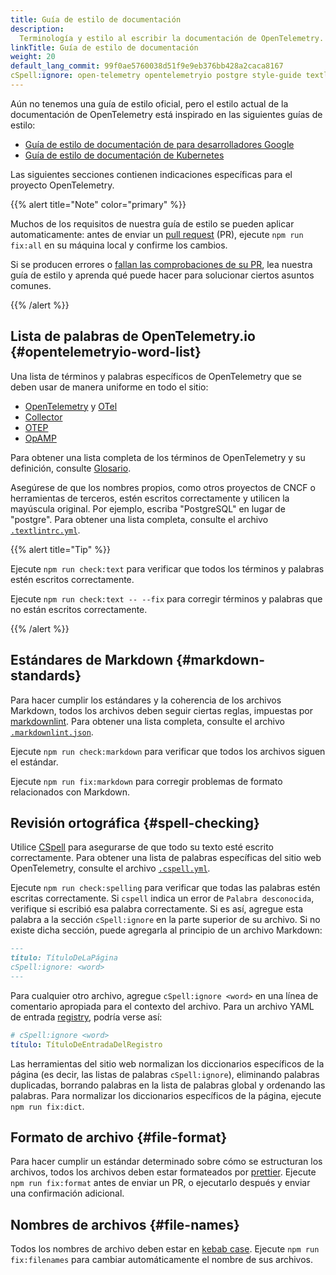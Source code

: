 ```yaml
---
title: Guía de estilo de documentación
description:
  Terminología y estilo al escribir la documentación de OpenTelemetry.
linkTitle: Guía de estilo de documentación
weight: 20
default_lang_commit: 99f0ae5760038d51f9e9eb376bb428a2caca8167
cSpell:ignore: open-telemetry opentelemetryio postgre style-guide textlintrc
---
```


Aún no tenemos una guía de estilo oficial, pero el estilo actual de la
documentación de OpenTelemetry está inspirado en las siguientes guías de estilo:

- [Guía de estilo de documentación de para desarrolladores Google](https://developers.google.com/style)
- [Guía de estilo de documentación de Kubernetes](https://kubernetes.io/docs/contribute/style/style-guide/)

Las siguientes secciones contienen indicaciones específicas para el proyecto
OpenTelemetry.

{{% alert title="Note" color="primary" %}}

Muchos de los requisitos de nuestra guía de estilo se pueden aplicar
automaticamente: antes de enviar un
[pull request](https://docs.github.com/en/get-started/learning-about-github/github-glossary#pull-request)
(PR), ejecute `npm run fix:all` en su máquina local y confirme los cambios.

Si se producen errores o [fallan las comprobaciones de su PR](../pr-checks), lea
nuestra guía de estilo y aprenda qué puede hacer para solucionar ciertos asuntos
comunes.

{{% /alert %}}

## Lista de palabras de OpenTelemetry.io {#opentelemetryio-word-list}

Una lista de términos y palabras específicos de OpenTelemetry que se deben usar
de manera uniforme en todo el sitio:

- [OpenTelemetry](/docs/concepts/glossary/#opentelemetry) y
  [OTel](/docs/concepts/glossary/#otel)
- [Collector](/docs/concepts/glossary/#collector)
- [OTEP](/docs/concepts/glossary/#otep)
- [OpAMP](/docs/concepts/glossary/#opamp)

Para obtener una lista completa de los términos de OpenTelemetry y su
definición, consulte [Glosario](/docs/concepts/glossary/).

Asegúrese de que los nombres propios, como otros proyectos de CNCF o
herramientas de terceros, estén escritos correctamente y utilicen la mayúscula
original. Por ejemplo, escriba "PostgreSQL" en lugar de "postgre". Para obtener
una lista completa, consulte el archivo
[`.textlintrc.yml`](https://github.com/open-telemetry/opentelemetry.io/blob/main/.textlintrc.yml).

{{% alert title="Tip" %}}

Ejecute `npm run check:text` para verificar que todos los términos y palabras
estén escritos correctamente.

Ejecute `npm run check:text -- --fix` para corregir términos y palabras que no
están escritos correctamente.

{{% /alert %}}

## Estándares de Markdown {#markdown-standards}

Para hacer cumplir los estándares y la coherencia de los archivos Markdown,
todos los archivos deben seguir ciertas reglas, impuestas por
[markdownlint](https://github.com/DavidAnson/markdownlint). Para obtener una
lista completa, consulte el archivo
[`.markdownlint.json`](https://github.com/open-telemetry/opentelemetry.io/blob/main/.markdownlint.json).

Ejecute `npm run check:markdown` para verificar que todos los archivos siguen el
estándar.

Ejecute `npm run fix:markdown` para corregir problemas de formato relacionados
con Markdown.

## Revisión ortográfica {#spell-checking}

Utilice [CSpell](https://github.com/streetsidesoftware/cspell) para asegurarse
de que todo su texto esté escrito correctamente. Para obtener una lista de
palabras específicas del sitio web OpenTelemetry, consulte el archivo
[`.cspell.yml`](https://github.com/open-telemetry/opentelemetry.io/blob/main/.cspell.yml).

Ejecute `npm run check:spelling` para verificar que todas las palabras estén
escritas correctamente. Si `cspell` indica un error de `Palabra desconocida`,
verifique si escribió esa palabra correctamente. Si es así, agregue esta palabra
a la sección `cSpell:ignore` en la parte superior de su archivo. Si no existe
dicha sección, puede agregarla al principio de un archivo Markdown:

```markdown
---
título: TítuloDeLaPágina
cSpell:ignore: <word>
---
```

Para cualquier otro archivo, agregue `cSpell:ignore <word>` en una línea de
comentario apropiada para el contexto del archivo. Para un archivo YAML de
entrada [registry](/ecosystem/registry/), podría verse así:

```yaml
# cSpell:ignore <word>
título: TítuloDeEntradaDelRegistro
```

Las herramientas del sitio web normalizan los diccionarios específicos de la
página (es decir, las listas de palabras `cSpell:ignore`), eliminando palabras
duplicadas, borrando palabras en la lista de palabras global y ordenando las
palabras. Para normalizar los diccionarios específicos de la página, ejecute
`npm run fix:dict`.

## Formato de archivo {#file-format}

Para hacer cumplir un estándar determinado sobre cómo se estructuran los
archivos, todos los archivos deben estar formateados por
[prettier](https://prettier.io). Ejecute `npm run fix:format` antes de enviar un
PR, o ejecutarlo después y enviar una confirmación adicional.

## Nombres de archivos {#file-names}

Todos los nombres de archivo deben estar en
[kebab case](https://en.wikipedia.org/wiki/Letter_case#Kebab_case). Ejecute
`npm run fix:filenames` para cambiar automáticamente el nombre de sus archivos.
